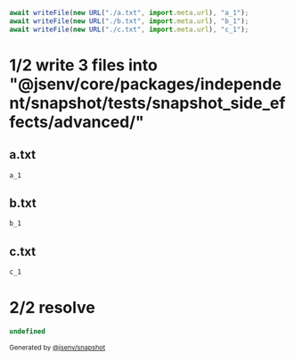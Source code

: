 ```js
await writeFile(new URL("./a.txt", import.meta.url), "a_1");
await writeFile(new URL("./b.txt", import.meta.url), "b_1");
await writeFile(new URL("./c.txt", import.meta.url), "c_1");
```

# 1/2 write 3 files into "@jsenv/core/packages/independent/snapshot/tests/snapshot_side_effects/advanced/"

## a.txt
```txt
a_1
```

## b.txt
```txt
b_1
```

## c.txt
```txt
c_1
```

# 2/2 resolve

```js
undefined
```

<sub>
  Generated by <a href="https://github.com/jsenv/core/tree/main/packages/independent/snapshot">@jsenv/snapshot</a>
</sub>
